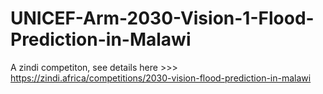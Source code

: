 # UNICEF-Arm-2030-Vision-1-Flood-Prediction-in-Malawi

A zindi competiton, see details here >>> https://zindi.africa/competitions/2030-vision-flood-prediction-in-malawi
